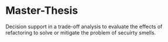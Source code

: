 # Master-Thesis
Decision support in a trade-off analysis to evaluate the effects of refactoring to solve or mitigate the problem of secuirty smells.
